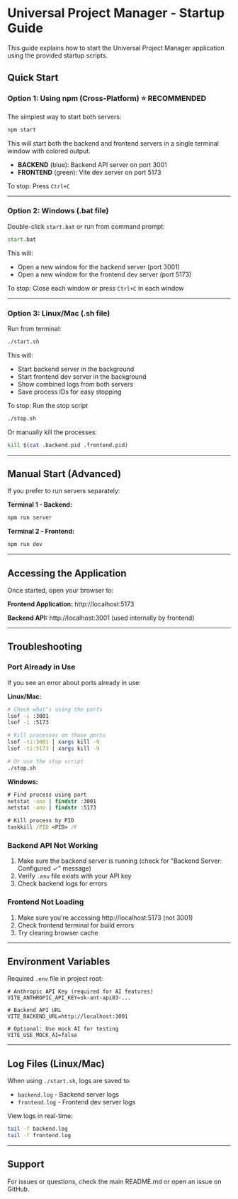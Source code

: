 # Universal Project Manager - Startup Guide

This guide explains how to start the Universal Project Manager application using the provided startup scripts.

## Quick Start

### Option 1: Using npm (Cross-Platform) ⭐ RECOMMENDED

The simplest way to start both servers:

```bash
npm start
```

This will start both the backend and frontend servers in a single terminal window with colored output.

- **BACKEND** (blue): Backend API server on port 3001
- **FRONTEND** (green): Vite dev server on port 5173

To stop: Press `Ctrl+C`

---

### Option 2: Windows (.bat file)

Double-click `start.bat` or run from command prompt:

```cmd
start.bat
```

This will:
- Open a new window for the backend server (port 3001)
- Open a new window for the frontend dev server (port 5173)

To stop: Close each window or press `Ctrl+C` in each window

---

### Option 3: Linux/Mac (.sh file)

Run from terminal:

```bash
./start.sh
```

This will:
- Start backend server in the background
- Start frontend dev server in the background
- Show combined logs from both servers
- Save process IDs for easy stopping

To stop: Run the stop script

```bash
./stop.sh
```

Or manually kill the processes:
```bash
kill $(cat .backend.pid .frontend.pid)
```

---

## Manual Start (Advanced)

If you prefer to run servers separately:

**Terminal 1 - Backend:**
```bash
npm run server
```

**Terminal 2 - Frontend:**
```bash
npm run dev
```

---

## Accessing the Application

Once started, open your browser to:

**Frontend Application:** http://localhost:5173

**Backend API:** http://localhost:3001 (used internally by frontend)

---

## Troubleshooting

### Port Already in Use

If you see an error about ports already in use:

**Linux/Mac:**
```bash
# Check what's using the ports
lsof -i :3001
lsof -i :5173

# Kill processes on those ports
lsof -ti:3001 | xargs kill -9
lsof -ti:5173 | xargs kill -9

# Or use the stop script
./stop.sh
```

**Windows:**
```cmd
# Find process using port
netstat -ano | findstr :3001
netstat -ano | findstr :5173

# Kill process by PID
taskkill /PID <PID> /F
```

### Backend API Not Working

1. Make sure the backend server is running (check for "Backend Server: Configured ✓" message)
2. Verify `.env` file exists with your API key
3. Check backend logs for errors

### Frontend Not Loading

1. Make sure you're accessing http://localhost:5173 (not 3001)
2. Check frontend terminal for build errors
3. Try clearing browser cache

---

## Environment Variables

Required `.env` file in project root:

```env
# Anthropic API Key (required for AI features)
VITE_ANTHROPIC_API_KEY=sk-ant-api03-...

# Backend API URL
VITE_BACKEND_URL=http://localhost:3001

# Optional: Use mock AI for testing
VITE_USE_MOCK_AI=false
```

---

## Log Files (Linux/Mac)

When using `./start.sh`, logs are saved to:

- `backend.log` - Backend server logs
- `frontend.log` - Frontend dev server logs

View logs in real-time:
```bash
tail -f backend.log
tail -f frontend.log
```

---

## Support

For issues or questions, check the main README.md or open an issue on GitHub.
